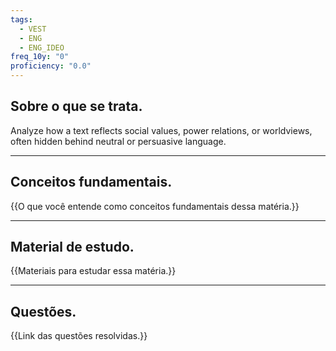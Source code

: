 ```yaml
---
tags:
  - VEST
  - ENG
  - ENG_IDEO
freq_10y: "0"
proficiency: "0.0"
---
```

## Sobre o que se trata.

Analyze how a text reflects social values, power relations, or worldviews, often hidden behind neutral or persuasive language.

--- 
## Conceitos fundamentais.

{{O que você entende como conceitos fundamentais dessa matéria.}}

---
## Material de estudo.

{{Materiais para estudar essa matéria.}}

--- 
## Questões.

{{Link das questões resolvidas.}}